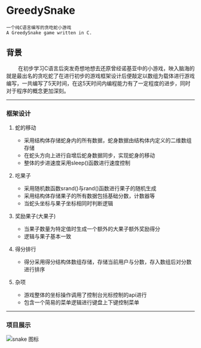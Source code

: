 # GreedySnake
    一个纯C语言编写的贪吃蛇小游戏
    A GreedySnake game written in C.

背景
---
&nbsp;&nbsp;&nbsp;&nbsp;&nbsp;&nbsp;&nbsp;&nbsp;在初步学习C语言后突发奇想地想去还原曾经诺基亚中的小游戏，映入脑海的就是最出名的贪吃蛇了在进行初步的游戏框架设计后便敲定以数组为载体进行游戏编写，一共编写了5天时间，在这5天时间内编程能力有了一定程度的进步，同时对于程序的概念更加深刻。

------

### 框架设计

1. 蛇的移动  
    * 采用结构体存储蛇身内的所有数据，蛇身数据由结构体内定义的二维数组存储
    * 在蛇头方向上进行自增后蛇身数据同步，实现蛇身的移动
    * 整体的步进速度采用sleep()函数进行速度控制


2. 吃果子
    * 采用随机数函数srand()与rand()函数进行果子的随机生成
    * 采用结构体存储果子的所有数据包括基础分数，计数器等
    * 当蛇头坐标与果子坐标相同时判断逻辑


3. 奖励果子(大果子)
    * 当果子数量为特定值时生成一个额外的大果子额外奖励得分
    * 逻辑与果子基本一致

4. 得分排行
    * 得分采用得分结构体数组存储，存储当前用户与分数，存入数组后对分数进行排序

5. 杂项
    * 游戏整体的坐标操作调用了控制台光标控制的api进行
    * 包含一个简易的菜单逻辑进行键盘上下键控制菜单

------

### 项目展示
![snake 图标](http://static.runoob.com/images/runoob-logo.png)
